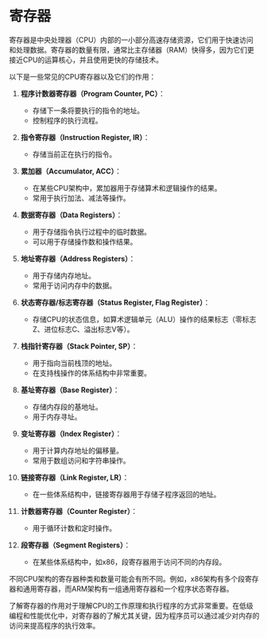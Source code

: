 # 寄存器

寄存器是中央处理器（CPU）内部的一小部分高速存储资源，它们用于快速访问和处理数据。寄存器的数量有限，通常比主存储器（RAM）快得多，因为它们更接近CPU的运算核心，并且使用更快的存储技术。

以下是一些常见的CPU寄存器以及它们的作用：

1. **程序计数器寄存器（Program Counter, PC）**：
   - 存储下一条将要执行的指令的地址。
   - 控制程序的执行流程。

2. **指令寄存器（Instruction Register, IR）**：
   - 存储当前正在执行的指令。

3. **累加器（Accumulator, ACC）**：
   - 在某些CPU架构中，累加器用于存储算术和逻辑操作的结果。
   - 常用于执行加法、减法等操作。

4. **数据寄存器（Data Registers）**：
   - 用于存储指令执行过程中的临时数据。
   - 可以用于存储操作数和操作结果。

5. **地址寄存器（Address Registers）**：
   - 用于存储内存地址。
   - 常用于访问内存中的数据。

6. **状态寄存器/标志寄存器（Status Register, Flag Register）**：
   - 存储CPU的状态信息，如算术逻辑单元（ALU）操作的结果标志（零标志Z、进位标志C、溢出标志V等）。

7. **栈指针寄存器（Stack Pointer, SP）**：
   - 用于指向当前栈顶的地址。
   - 在支持栈操作的体系结构中非常重要。

8. **基址寄存器（Base Register）**：
   - 存储内存段的基地址。
   - 用于内存寻址。

9. **变址寄存器（Index Register）**：
   - 用于计算内存地址的偏移量。
   - 常用于数组访问和字符串操作。

10. **链接寄存器（Link Register, LR）**：
    - 在一些体系结构中，链接寄存器用于存储子程序返回的地址。

11. **计数器寄存器（Counter Register）**：
    - 用于循环计数和定时操作。

12. **段寄存器（Segment Registers）**：
    - 在某些体系结构中，如x86，段寄存器用于访问不同的内存段。

不同CPU架构的寄存器种类和数量可能会有所不同。例如，x86架构有多个段寄存器和通用寄存器，而ARM架构有一组通用寄存器和一个程序状态寄存器。

了解寄存器的作用对于理解CPU的工作原理和执行程序的方式非常重要。在低级编程和性能优化中，对寄存器的了解尤其关键，因为程序员可以通过减少对内存的访问来提高程序的执行效率。
